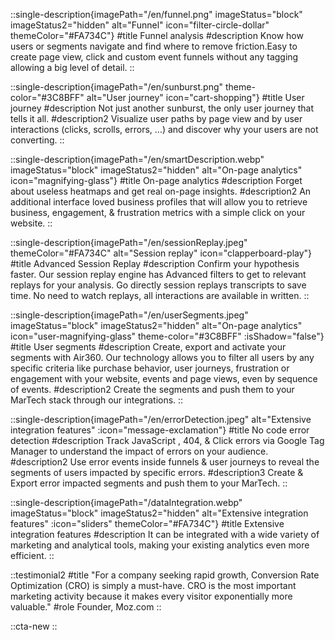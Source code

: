 ::single-description{imagePath="/en/funnel.png" imageStatus="block" imageStatus2="hidden" alt="Funnel" icon="filter-circle-dollar" themeColor="#FA734C"}
#title
Funnel analysis
#description
Know how users or segments navigate and find where to remove friction.Easy to create page view, click and custom event funnels without any 
tagging allowing a big level of detail.
::

::single-description{imagePath="/en/sunburst.png" theme-color="#3C8BFF" alt="User journey" icon="cart-shopping"}
#title
User journey
#description
Not just another sunburst, the only user journey that tells it all.
#description2
Visualize user paths by page view and by user interactions (clicks, scrolls, errors, ...) and discover why your users are not converting.
::

::single-description{imagePath="/en/smartDescription.webp" imageStatus="block" imageStatus2="hidden" alt="On-page analytics" icon="magnifying-glass"}
#title
On-page analytics
#description
Forget about useless heatmaps and get real on-page insights.
#description2
An additional interface loved business profiles  that will allow you to retrieve business, engagement, & frustration metrics with a simple click on your website.
::

::single-description{imagePath="/en/sessionReplay.jpeg" themeColor="#FA734C" alt="Session replay" icon="clapperboard-play"}
#title
Advanced Session Replay
#description
Confirm your hypothesis faster. Our session replay engine  has Advanced filters to get to relevant replays for your analysis.  Go directly session replays transcripts to save time. No need to watch replays, all interactions are available in written.
::

::single-description{imagePath="/en/userSegments.jpeg" imageStatus="block" imageStatus2="hidden" alt="On-page analytics" icon="user-magnifying-glass" theme-color="#3C8BFF" :isShadow="false"}
#title
User segments
#description
Create, export and activate your segments with Air360. Our technology allows you to filter all 
users by any specific criteria like purchase behavior, user journeys, frustration or engagement with your 
website, events and page views, even by sequence of events.
#description2
Create the segments and push them to your MarTech stack through our integrations.
::

::single-description{imagePath="/en/errorDetection.jpeg" alt="Extensive integration features" :icon="message-exclamation"}
#title
No code error detection
#description
Track JavaScript , 404, & Click errors via Google Tag Manager to understand the impact of errors on your audience.
#description2
Use error events inside funnels & user journeys to reveal the segments of users impacted by specific errors.
#description3
Create & Export error impacted segments and push them to your MarTech.
::

::single-description{imagePath="/dataIntegration.webp" imageStatus="block" imageStatus2="hidden" alt="Extensive integration features" :icon="sliders" themeColor="#FA734C"}
#title
Extensive integration features
#description
It can be integrated with a wide variety of marketing and analytical tools, making your existing analytics even more efficient.
::

::testimonial2
#title
"For a company seeking rapid growth, Conversion Rate Optimization (CRO) is simply a must-have. CRO is the most important marketing activity because it makes every visitor exponentially more valuable."
#role
Founder, Moz.com
::

::cta-new
::